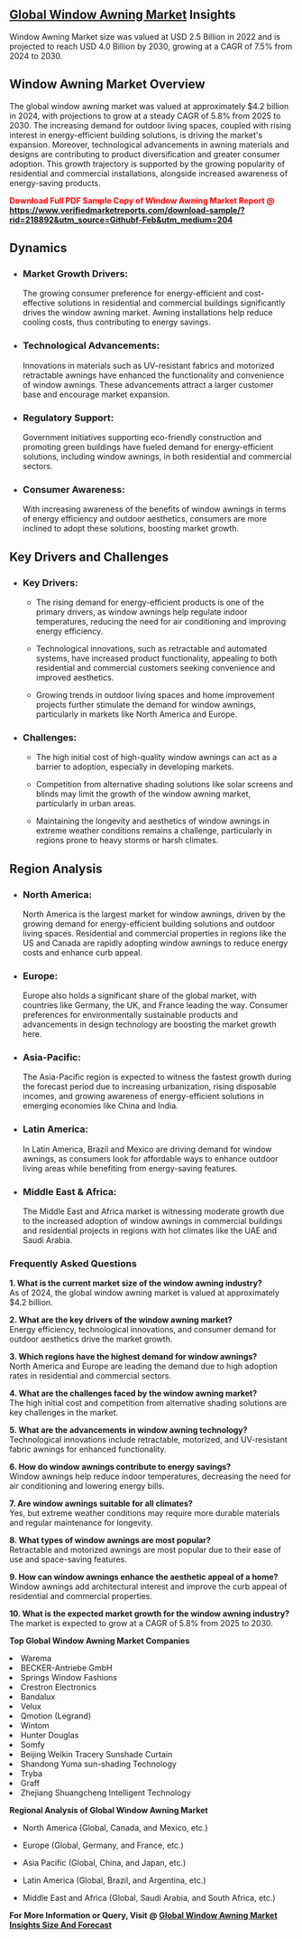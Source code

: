<h2><a href="https://www.verifiedmarketreports.com/download-sample/?rid=218892&amp;utm_source=Githubf&amp;utm_medium=204" target="_blank">Global Window Awning Market</a> Insights</h2><p>Window Awning Market size was valued at USD 2.5 Billion in 2022 and is projected to reach USD 4.0 Billion by 2030, growing at a CAGR of 7.5% from 2024 to 2030.</p><p> <!DOCTYPE html> <html lang="en"> <head> <meta charset="UTF-8"> <meta name="viewport" content="width=device-width, initial-scale=1.0"> <meta name="description" content="Window Awning Market Overview, Dynamics, Key Drivers, and Region Analysis for 2025. Learn about the current market value and future industry outlook."> <meta name="keywords" content="Window Awning, Market Size, Dynamics, Key Drivers, Challenges, Region Analysis, 2025 Industry Trends"> <title>Window Awning Market Analysis</title> </head> <body> <h2>Window Awning Market Overview</h2> <p>The global window awning market was valued at approximately $4.2 billion in 2024, with projections to grow at a steady CAGR of 5.8% from 2025 to 2030. The increasing demand for outdoor living spaces, coupled with rising interest in energy-efficient building solutions, is driving the market's expansion. Moreover, technological advancements in awning materials and designs are contributing to product diversification and greater consumer adoption. This growth trajectory is supported by the growing popularity of residential and commercial installations, alongside increased awareness of energy-saving products.</p> <p><strong><p><span class=""><span style="color: #ff0000;"><strong>Download Full PDF Sample Copy of Window Awning Market Report</strong> @ </span><a href="https://www.verifiedmarketreports.com/download-sample/?rid=218892&amp;utm_source=Githubf-Feb&amp;utm_medium=204" target="_blank">https://www.verifiedmarketreports.com/download-sample/?rid=218892&amp;utm_source=Githubf-Feb&amp;utm_medium=204</a></span></p></strong></p> <h2>Dynamics</h2> <ul> <li><h3>Market Growth Drivers:</h3> <p>The growing consumer preference for energy-efficient and cost-effective solutions in residential and commercial buildings significantly drives the window awning market. Awning installations help reduce cooling costs, thus contributing to energy savings.</p> </li> <li><h3>Technological Advancements:</h3> <p>Innovations in materials such as UV-resistant fabrics and motorized retractable awnings have enhanced the functionality and convenience of window awnings. These advancements attract a larger customer base and encourage market expansion.</p> </li> <li><h3>Regulatory Support:</h3> <p>Government initiatives supporting eco-friendly construction and promoting green buildings have fueled demand for energy-efficient solutions, including window awnings, in both residential and commercial sectors.</p> </li> <li><h3>Consumer Awareness:</h3> <p>With increasing awareness of the benefits of window awnings in terms of energy efficiency and outdoor aesthetics, consumers are more inclined to adopt these solutions, boosting market growth.</p> </li> </ul> <h2>Key Drivers and Challenges</h2> <ul> <li><h3>Key Drivers:</h3> <ul> <li><p>The rising demand for energy-efficient products is one of the primary drivers, as window awnings help regulate indoor temperatures, reducing the need for air conditioning and improving energy efficiency.</p></li> <li><p>Technological innovations, such as retractable and automated systems, have increased product functionality, appealing to both residential and commercial customers seeking convenience and improved aesthetics.</p></li> <li><p>Growing trends in outdoor living spaces and home improvement projects further stimulate the demand for window awnings, particularly in markets like North America and Europe.</p></li> </ul> </li> <li><h3>Challenges:</h3> <ul> <li><p>The high initial cost of high-quality window awnings can act as a barrier to adoption, especially in developing markets.</p></li> <li><p>Competition from alternative shading solutions like solar screens and blinds may limit the growth of the window awning market, particularly in urban areas.</p></li> <li><p>Maintaining the longevity and aesthetics of window awnings in extreme weather conditions remains a challenge, particularly in regions prone to heavy storms or harsh climates.</p></li> </ul> </li> </ul> <h2>Region Analysis</h2> <ul> <li><h3>North America:</h3> <p>North America is the largest market for window awnings, driven by the growing demand for energy-efficient building solutions and outdoor living spaces. Residential and commercial properties in regions like the US and Canada are rapidly adopting window awnings to reduce energy costs and enhance curb appeal.</p> </li> <li><h3>Europe:</h3> <p>Europe also holds a significant share of the global market, with countries like Germany, the UK, and France leading the way. Consumer preferences for environmentally sustainable products and advancements in design technology are boosting the market growth here.</p> </li> <li><h3>Asia-Pacific:</h3> <p>The Asia-Pacific region is expected to witness the fastest growth during the forecast period due to increasing urbanization, rising disposable incomes, and growing awareness of energy-efficient solutions in emerging economies like China and India.</p> </li> <li><h3>Latin America:</h3> <p>In Latin America, Brazil and Mexico are driving demand for window awnings, as consumers look for affordable ways to enhance outdoor living areas while benefiting from energy-saving features.</p> </li> <li><h3>Middle East & Africa:</h3> <p>The Middle East and Africa market is witnessing moderate growth due to the increased adoption of window awnings in commercial buildings and residential projects in regions with hot climates like the UAE and Saudi Arabia.</p> </li> </ul> <h3>Frequently Asked Questions</h3> <p><strong>1. What is the current market size of the window awning industry?</strong><br>As of 2024, the global window awning market is valued at approximately $4.2 billion.</p> <p><strong>2. What are the key drivers of the window awning market?</strong><br>Energy efficiency, technological innovations, and consumer demand for outdoor aesthetics drive the market growth.</p> <p><strong>3. Which regions have the highest demand for window awnings?</strong><br>North America and Europe are leading the demand due to high adoption rates in residential and commercial sectors.</p> <p><strong>4. What are the challenges faced by the window awning market?</strong><br>The high initial cost and competition from alternative shading solutions are key challenges in the market.</p> <p><strong>5. What are the advancements in window awning technology?</strong><br>Technological innovations include retractable, motorized, and UV-resistant fabric awnings for enhanced functionality.</p> <p><strong>6. How do window awnings contribute to energy savings?</strong><br>Window awnings help reduce indoor temperatures, decreasing the need for air conditioning and lowering energy bills.</p> <p><strong>7. Are window awnings suitable for all climates?</strong><br>Yes, but extreme weather conditions may require more durable materials and regular maintenance for longevity.</p> <p><strong>8. What types of window awnings are most popular?</strong><br>Retractable and motorized awnings are most popular due to their ease of use and space-saving features.</p> <p><strong>9. How can window awnings enhance the aesthetic appeal of a home?</strong><br>Window awnings add architectural interest and improve the curb appeal of residential and commercial properties.</p> <p><strong>10. What is the expected market growth for the window awning industry?</strong><br>The market is expected to grow at a CAGR of 5.8% from 2025 to 2030.</p> </body> </html> </p><p><strong>Top Global Window Awning Market Companies</strong></p><div data-test-id=""><p><li>Warema</li><li> BECKER-Antriebe GmbH</li><li> Springs Window Fashions</li><li> Crestron Electronics</li><li> Bandalux</li><li> Velux</li><li> Qmotion (Legrand)</li><li> Wintom</li><li> Hunter Douglas</li><li> Somfy</li><li> Beijing Welkin Tracery Sunshade Curtain</li><li> Shandong Yuma sun-shading Technology</li><li> Tryba</li><li> Graff</li><li> Zhejiang Shuangcheng Intelligent Technology</li></p><div><strong>Regional Analysis of&nbsp;Global Window Awning Market</strong></div><ul><li dir="ltr"><p dir="ltr">North America&nbsp;(Global, Canada, and Mexico, etc.)</p></li><li dir="ltr"><p dir="ltr">Europe (Global, Germany, and France, etc.)</p></li><li dir="ltr"><p dir="ltr">Asia Pacific&nbsp;(Global, China, and Japan, etc.)</p></li><li dir="ltr"><p dir="ltr">Latin America&nbsp;(Global, Brazil, and Argentina, etc.)</p></li><li dir="ltr">Middle East and Africa&nbsp;(Global, Saudi Arabia, and South Africa, etc.)</li></ul><p><strong>For More Information or Query, Visit @&nbsp;</strong><strong><a href="https://www.verifiedmarketreports.com/product/window-awning-market/?utm_source=Githubf&amp;utm_medium=204" target="_blank">Global Window Awning Market Insights Size And Forecast</a></strong></p></div>
